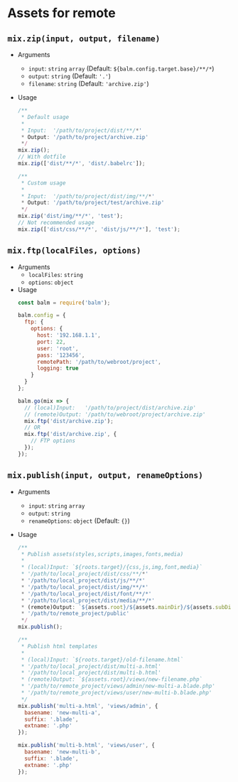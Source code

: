 # Assets for remote

## `mix.zip(input, output, filename)`

- Arguments
  - `input`: `string` `array` (Default: `${balm.config.target.base}/**/*`)
  - `output`: `string` (Default: `'.'`)
  - `filename`: `string` (Default: `'archive.zip'`)
- Usage
  ```js
  /**
   * Default usage
   *
   * Input:  '/path/to/project/dist/**/*'
   * Output: '/path/to/project/archive.zip'
   */
  mix.zip();
  // With dotfile
  mix.zip(['dist/**/*', 'dist/.babelrc']);
  ```

  ```js
  /**
   * Custom usage
   *
   * Input:  '/path/to/project/dist/img/**/*'
   * Output: '/path/to/project/test/archive.zip'
   */
  mix.zip('dist/img/**/*', 'test');
  // Not recommended usage
  mix.zip(['dist/css/**/*', 'dist/js/**/*'], 'test');
  ```

## `mix.ftp(localFiles, options)`

- Arguments
  - `localFiles`: `string`
  - `options`: `object`
- Usage
  ```js
  const balm = require('balm');

  balm.config = {
    ftp: {
      options: {
        host: '192.168.1.1',
        port: 22,
        user: 'root',
        pass: '123456',
        remotePath: '/path/to/webroot/project',
        logging: true
      }
    }
  };

  balm.go(mix => {
    // (local)Input:   '/path/to/project/dist/archive.zip'
    // (remote)Output: '/path/to/webroot/project/archive.zip'
    mix.ftp('dist/archive.zip');
    // OR
    mix.ftp('dist/archive.zip', {
      // FTP options
    });
  });
  ```

## `mix.publish(input, output, renameOptions)`

- Arguments
  - `input`: `string` `array`
  - `output`: `string`
  - `renameOptions`: `object` (Default: `{}`)
- Usage
  ```js
  /**
   * Publish assets(styles,scripts,images,fonts,media)
   *
   * (local)Input: `${roots.target}/{css,js,img,font,media}`
   * '/path/to/local_project/dist/css/**/*'
   * '/path/to/local_project/dist/js/**/*'
   * '/path/to/local_project/dist/img/**/*'
   * '/path/to/local_project/dist/font/**/*'
   * '/path/to/local_project/dist/media/**/*'
   * (remote)Output: `${assets.root}/${assets.mainDir}/${assets.subDir}`
   * '/path/to/remote_project/public'
   */
  mix.publish();
  ```

  ```js
  /**
   * Publish html templates
   *
   * (local)Input: `${roots.target}/old-filename.html`
   * '/path/to/local_project/dist/multi-a.html'
   * '/path/to/local_project/dist/multi-b.html'
   * (remote)Output: `${assets.root}/views/new-filename.php`
   * '/path/to/remote_project/views/admin/new-multi-a.blade.php'
   * '/path/to/remote_project/views/user/new-multi-b.blade.php'
   */
  mix.publish('multi-a.html', 'views/admin', {
    basename: 'new-multi-a',
    suffix: '.blade',
    extname: '.php'
  });

  mix.publish('multi-b.html', 'views/user', {
    basename: 'new-multi-b',
    suffix: '.blade',
    extname: '.php'
  });
  ```
